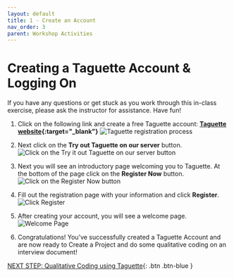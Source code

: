 ```yaml
---
layout: default
title: 1 - Create an Account
nav_order: 3
parent: Workshop Activities
---
```

# Creating a Taguette Account & Logging On

If you have any questions or get stuck as you work through this in-class exercise, please ask the instructor for assistance.  Have fun!

1. Click on the following link and create a free Taguette account: **[Taguette website](https://www.taguette.org){:target="_blank"}**
![Taguette registration process](/images/taguette-account-5.gif)

2. Next click on the **Try out Taguette on our server** button.
![Click on the Try it out Taguette on our server button](/images/taguette-account-1.png)

3. Next you will see an introductory page welcoming you to Taguette. At the bottom of the page click on the **Register Now** button.
![Click on the Register Now button](/images/taguette-account-2.png)

4. Fill out the registration page with your information and click **Register**.
![Click Register](/images/taguette-account-3.png)

5. After creating your account, you will see a welcome page.
![Welcome Page](/images/taguette-account-4.png)

6. Congratulations! You’ve successfully created a Taguette Account and are now ready to Create a Project and do some qualitative coding on an interview document!

[NEXT STEP: Qualitative Coding using Taguette](qualitative-coding.html){: .btn .btn-blue }
